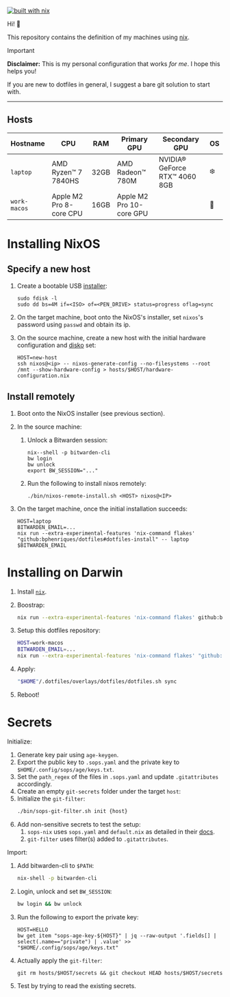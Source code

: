[![built with nix](https://builtwithnix.org/badge.svg)](https://builtwithnix.org)

Hi! 👋 

This repository contains the definition of my machines using [nix](https://nixos.org/).

> [!IMPORTANT]
> **Disclaimer:** This is my personal configuration that works _for me_. I hope this helps you!
> 
> If you are new to dotfiles in general, I suggest a bare git solution to start with.

----

## Hosts

| Hostname     | CPU                   | RAM  | Primary GPU              | Secondary GPU               | OS |
|--------------|-------------------------|------|--------------------------|-------------------------------|----|
| `laptop`     | AMD Ryzen™ 7 7840HS     | 32GB | AMD Radeon™ 780M | NVIDIA® GeForce RTX™ 4060 8GB         | ❄️  |
| `work-macos` | Apple M2 Pro 8-core CPU | 16GB | Apple M2 Pro 10-core GPU |                               | 🍏  |

# Installing NixOS

## Specify a new host

1. Create a bootable USB [installer](https://nixos.org/download/):

   ```
   sudo fdisk -l
   sudo dd bs=4M if=<ISO> of=<PEN_DRIVE> status=progress oflag=sync
   ```

2. On the target machine, boot onto the NixOS's installer, set `nixos`'s password using `passwd` and obtain its ip.
3. On the source machine, create a new host with the initial hardware configuration and [disko](https://github.com/nix-community/disko) set:
   ```
   HOST=new-host
   ssh nixos@<ip> -- nixos-generate-config --no-filesystems --root /mnt --show-hardware-config > hosts/$HOST/hardware-configuration.nix
   ```

## Install remotely

1. Boot onto the NixOS installer (see previous section).
2. In the source machine:
   1. Unlock a Bitwarden session:

       ```
       nix--shell -p bitwarden-cli
       bw login
       bw unlock
       export BW_SESSION="..."
       ```

   3. Run the following to install nixos remotely:

       ```
       ./bin/nixos-remote-install.sh <HOST> nixos@<IP>
       ```

5. On the target machine, once the initial installation succeeds:
 
    ```
    HOST=laptop
    BITWARDEN_EMAIL=...
    nix run --extra-experimental-features 'nix-command flakes' "github:bphenriques/dotfiles#dotfiles-install" -- laptop $BITWARDEN_EMAIL
    ```

# Installing on Darwin

1. Install [`nix`](https://nixos.org/manual/nix/stable/installation/installing-binary.html).
2. Boostrap:
   ```sh
   nix run --extra-experimental-features 'nix-command flakes' github:bphenriques/dotfiles#darwin-install
   ```
   
3. Setup this dotfiles repository:
   ```sh
   HOST=work-macos
   BITWARDEN_EMAIL=...
   nix run --extra-experimental-features 'nix-command flakes' "github:bphenriques/dotfiles#dotfiles-install" -- laptop $BITWARDEN_EMAIL
   ```

4. Apply:
   ```sh
   "$HOME"/.dotfiles/overlays/dotfiles/dotfiles.sh sync
   ```

6. Reboot!

# Secrets

Initialize:
1. Generate key pair using `age-keygen`.
2. Export the public key to `.sops.yaml` and the private key to `$HOME/.config/sops/age/keys.txt`.
3. Set the `path_regex` of the files in `.sops.yaml` and update `.gitattributes` accordingly.
4. Create an empty `git-secrets` folder under the target `host`:
5. Initialize the `git-filter`:
   ```sh
   ./bin/sops-git-filter.sh init {host}
   ```
6. Add non-sensitive secrets to test the setup:
   1. `sops-nix` uses `sops.yaml` and `default.nix` as detailed in their [docs](https://github.com/Mic92/sops-nix).
   2. `git-filter` uses filter(s) added to `.gitattributes`.

Import:
1. Add bitwarden-cli to `$PATH`: 
   ```sh
   nix-shell -p bitwarden-cli
   ```
2. Login, unlock and set `BW_SESSION`: 
   ```sh
   bw login && bw unlock
   ```
3. Run the following to export the private key:
   ```su
   HOST=HELLO
   bw get item "sops-age-key-${HOST}" | jq --raw-output '.fields[] | select(.name=="private") | .value' >> "$HOME/.config/sops/age/keys.txt"
   ```
4. Actually apply the `git-filter`: 
   ```su
   git rm hosts/$HOST/secrets && git checkout HEAD hosts/$HOST/secrets
   ```
5. Test by trying to read the existing secrets.

